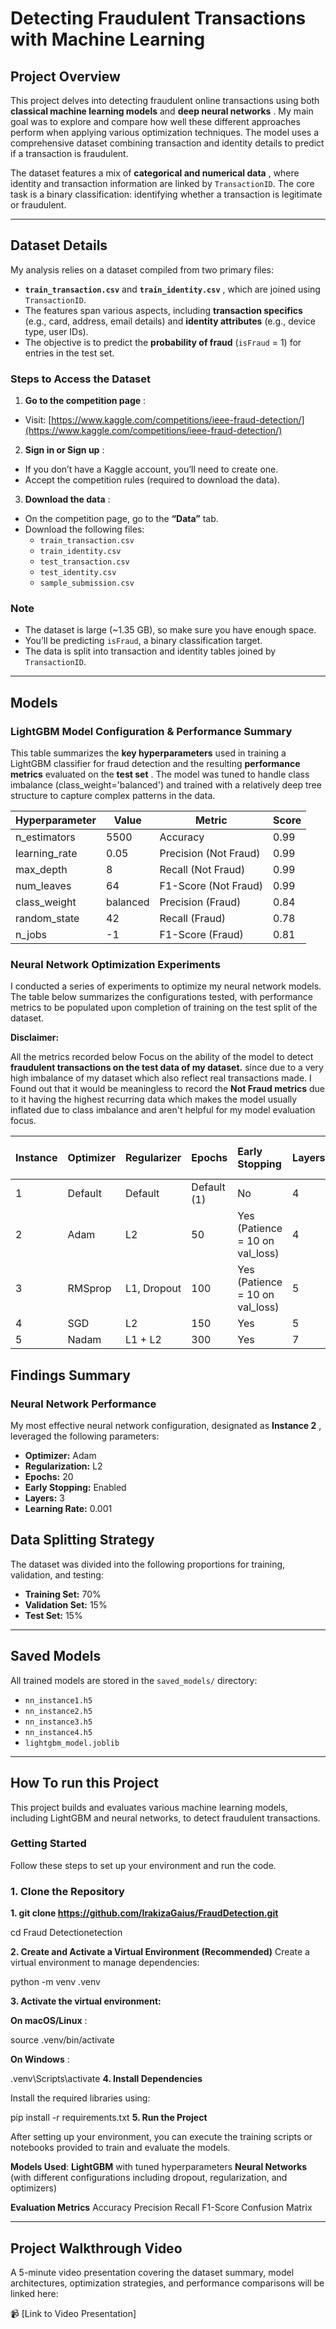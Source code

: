 # Detecting Fraudulent Transactions with Machine Learning

## Project Overview

This project delves into detecting fraudulent online transactions using both **classical machine learning models** and  **deep neural networks** . My main goal was to explore and compare how well these different approaches perform when applying various optimization techniques. The model uses a comprehensive dataset combining transaction and identity details to predict if a transaction is fraudulent.

The dataset features a mix of  **categorical and numerical data** , where identity and transaction information are linked by `TransactionID`. The core task is a binary classification: identifying whether a transaction is legitimate or fraudulent.

---

## Dataset Details

My analysis relies on a dataset compiled from two primary files:

* **`train_transaction.csv`** and  **`train_identity.csv`** , which are joined using `TransactionID`.
* The features span various aspects, including **transaction specifics** (e.g., card, address, email details) and **identity attributes** (e.g., device type, user IDs).
* The objective is to predict the **probability of fraud** (`isFraud` = 1) for entries in the test set.

### Steps to Access the Dataset

1. **Go to the competition page** :

* Visit: [https://www.kaggle.com/competitions/ieee-fraud-detection/](https://www.kaggle.com/competitions/ieee-fraud-detection/)

2. **Sign in or Sign up** :

* If you don’t have a Kaggle account, you’ll need to create one.
* Accept the competition rules (required to download the data).

3. **Download the data** :

* On the competition page, go to the **“Data”** tab.
* Download the following files:
  * `train_transaction.csv`
  * `train_identity.csv`
  * `test_transaction.csv`
  * `test_identity.csv`
  * `sample_submission.csv`

### Note

* The dataset is large (~1.35 GB), so make sure you have enough space.
* You’ll be predicting `isFraud`, a binary classification target.
* The data is split into transaction and identity tables joined by `TransactionID`.

---

## Models

### LightGBM Model Configuration & Performance Summary

This table summarizes the **key hyperparameters** used in training a LightGBM classifier for fraud detection and the resulting **performance metrics** evaluated on the  **test set** . The model was tuned to handle class imbalance (class_weight='balanced') and trained with a relatively deep tree structure to capture complex patterns in the data.

| **Hyperparameter** | **Value** | **Metric**      | **Score** |
| ------------------------ | --------------- | --------------------- | --------------- |
| n_estimators             | 5500            | Accuracy              | 0.99            |
| learning_rate            | 0.05            | Precision (Not Fraud) | 0.99            |
| max_depth                | 8               | Recall (Not Fraud)    | 0.99            |
| num_leaves               | 64              | F1-Score (Not Fraud)  | 0.99            |
| class_weight             | balanced        | Precision (Fraud)     | 0.84            |
| random_state             | 42              | Recall (Fraud)        | 0.78            |
| n_jobs                   | -1              | F1-Score (Fraud)      | 0.81            |

### Neural Network Optimization Experiments

I conducted a series of experiments to optimize my neural network models. The table below summarizes the configurations tested, with performance metrics to be populated upon completion of training on the test split of the dataset.

**Disclaimer:**

All the metrics recorded below Focus on the ability of the model to detect **fraudulent transactions on the test data of my dataset.** since due to a very high imbalance of my dataset which also reflect real transactions made. I Found out that it would be meaningless to record the **Not Fraud metrics** due to it having the highest recurring data which makes the model usually inflated due to class imbalance and aren't helpful for my model evaluation focus.

| Instance | Optimizer | Regularizer | Epochs      | Early Stopping                   | Layers | Learning Rate | Accuracy(Test data) | F1-score(Test data) | Precision(Test data) | Recall(Test data) |
| :------- | :-------- | :---------- | :---------- | :------------------------------- | :----- | :------------ | :------------------ | :------------------ | :------------------- | :---------------- |
| 1        | Default   | Default     | Default (1) | No                               | 4      | Default       | 0.97                | 0.46                | 0.72                 | 0.34              |
| 2        | Adam      | L2          | 50          | Yes (Patience = 10 on val_loss) | 4      | 0.0001        | 0.98                | 0.62                | 0.79                 | 0.51              |
| 3        | RMSprop   | L1, Dropout | 100         | Yes (Patience = 10 on val_loss) | 5      | 0.0002        | 0.97                | 0.47                | 0.81                 | 0.34              |
| 4        | SGD       | L2          | 150         | Yes                              | 5      | 0.01          |                     |                     |                      |                   |
| 5        | Nadam     | L1 + L2     | 300         | Yes                              | 7      | 0.005         |                     |                     |                      |                   |

## Findings Summary

### Neural Network Performance

My most effective neural network configuration, designated as  **Instance 2** , leveraged the following parameters:

* **Optimizer:** Adam
* **Regularization:** L2
* **Epochs:** 20
* **Early Stopping:** Enabled
* **Layers:** 3
* **Learning Rate:** 0.001

## Data Splitting Strategy

The dataset was divided into the following proportions for training, validation, and testing:

* **Training Set:** 70%
* **Validation Set:** 15%
* **Test Set:** 15%

---

## Saved Models

All trained models are stored in the `saved_models/` directory:

* `nn_instance1.h5`
* `nn_instance2.h5`
* `nn_instance3.h5`
* `nn_instance4.h5`
* `lightgbm_model.joblib`

---

## How To run this Project

This project builds and evaluates various machine learning models, including LightGBM and neural networks, to detect fraudulent transactions.

### Getting Started

Follow these steps to set up your environment and run the code.

### 1. Clone the Repository

**1. git clone <https://github.com/IrakizaGaius/FraudDetection.git>**

cd Fraud Detectionetection

**2. Create and Activate a Virtual Environment (Recommended)**
Create a virtual environment to manage dependencies:

python -m venv .venv

**3. Activate the virtual environment:**

**On macOS/Linux** :

source .venv/bin/activate

**On Windows** :

.venv\Scripts\activate
**4. Install Dependencies**

Install the required libraries using:

pip install -r requirements.txt
**5. Run the Project**

After setting up your environment, you can execute the training scripts or notebooks provided to train and evaluate the models.

**Models Used**:
**LightGBM** with tuned hyperparameters
**Neural Networks** (with different configurations including dropout, regularization, and optimizers)

**Evaluation Metrics**
Accuracy
Precision
Recall
F1-Score
Confusion Matrix

---

## Project Walkthrough Video

A 5-minute video presentation covering the dataset summary, model architectures, optimization strategies, and performance comparisons will be linked here:

📹 [Link to Video Presentation]
